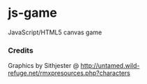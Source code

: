 # js-game
JavaScript/HTML5 canvas game

### Credits
Graphics by Sithjester @ http://untamed.wild-refuge.net/rmxpresources.php?characters
